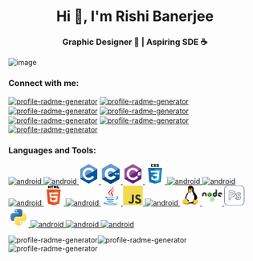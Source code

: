 <h1 align="center">Hi 👋, I'm Rishi Banerjee</h1>
<h3 align="center">Graphic Designer 🌟 | Aspiring SDE ☕</h3>

<p align="left"> <img height="auto" src="https://github-profile-trophy.vercel.app/?username=QwertyFusion&theme=matrix&column=6&no-frame=false&no-bg=false&margin-w=19&margin-h=19" alt="image" /> </p>

<h3 align="left">Connect with me:</h3> <p align="left"> <a href="https://github.com/QwertyFusion" target="blank"><img align="center" src=https://raw.githubusercontent.com/rahuldkjain/github-profile-readme-generator/master/src/images/icons/Social/github.svg alt="profile-radme-generator" height="30" width="40" /></a> <a href="https://linkedin.com/in/mr-rishi-banerjee" target="blank"><img align="center" src=https://raw.githubusercontent.com/rahuldkjain/github-profile-readme-generator/master/src/images/icons/Social/linked-in-alt.svg alt="profile-radme-generator" height="30" width="40" /></a> <a href="https://stackoverflow.com/users/22808467" target="blank"><img align="center" src=https://raw.githubusercontent.com/rahuldkjain/github-profile-readme-generator/master/src/images/icons/Social/stack-overflow.svg alt="profile-radme-generator" height="30" width="40" /></a> <a href="https://fb.com/rishibanerjee01" target="blank"><img align="center" src=https://raw.githubusercontent.com/rahuldkjain/github-profile-readme-generator/master/src/images/icons/Social/facebook.svg alt="profile-radme-generator" height="30" width="40" /></a> <a href="https://instagram.com/rishi._.banerjee" target="blank"><img align="center" src=https://raw.githubusercontent.com/rahuldkjain/github-profile-readme-generator/master/src/images/icons/Social/instagram.svg alt="profile-radme-generator" height="30" width="40" /></a> <a href="https://www.hackerrank.com/rishibanerjee10" target="blank"><img align="center" src=https://raw.githubusercontent.com/rahuldkjain/github-profile-readme-generator/master/src/images/icons/Social/hackerrank.svg alt="profile-radme-generator" height="30" width="40" /></a> <a href="https://www.leetcode.com/rishi-banerjee" target="blank"><img align="center" src=https://raw.githubusercontent.com/rahuldkjain/github-profile-readme-generator/master/src/images/icons/Social/leet-code.svg alt="profile-radme-generator" height="30" width="40" /></a> </p>

<h3 align="left">Languages and Tools:</h3> <p align="left"> <a href=https://www.gnu.org/software/bash/ target="_blank" rel="noreferrer"> <img src=https://www.vectorlogo.zone/logos/gnu_bash/gnu_bash-icon.svg alt="android" width="40" height="40"/> </a> <a href=https://www.blender.org/ target="_blank" rel="noreferrer"> <img src=https://download.blender.org/branding/community/blender_community_badge_white.svg alt="android" width="40" height="40"/> </a> <a href=https://www.cprogramming.com/ target="_blank" rel="noreferrer"> <img src=https://raw.githubusercontent.com/devicons/devicon/master/icons/c/c-original.svg alt="android" width="40" height="40"/> </a> <a href=https://www.w3schools.com/cpp/ target="_blank" rel="noreferrer"> <img src=https://raw.githubusercontent.com/devicons/devicon/master/icons/cplusplus/cplusplus-original.svg alt="android" width="40" height="40"/> </a> <a href=https://www.w3schools.com/cs/ target="_blank" rel="noreferrer"> <img src=https://raw.githubusercontent.com/devicons/devicon/master/icons/csharp/csharp-original.svg alt="android" width="40" height="40"/> </a> <a href=https://www.w3schools.com/css/ target="_blank" rel="noreferrer"> <img src=https://raw.githubusercontent.com/devicons/devicon/master/icons/css3/css3-original-wordmark.svg alt="android" width="40" height="40"/> </a> <a href=https://www.figma.com/ target="_blank" rel="noreferrer"> <img src=https://www.vectorlogo.zone/logos/figma/figma-icon.svg alt="android" width="40" height="40"/> </a> <a href=https://git-scm.com/ target="_blank" rel="noreferrer"> <img src=https://www.vectorlogo.zone/logos/git-scm/git-scm-icon.svg alt="android" width="40" height="40"/> </a> <a href=https://heroku.com target="_blank" rel="noreferrer"> <img src=https://www.vectorlogo.zone/logos/heroku/heroku-icon.svg alt="android" width="40" height="40"/> </a> <a href=https://www.w3.org/html/ target="_blank" rel="noreferrer"> <img src=https://raw.githubusercontent.com/devicons/devicon/master/icons/html5/html5-original-wordmark.svg alt="android" width="40" height="40"/> </a> <a href=https://www.adobe.com/in/products/illustrator.html target="_blank" rel="noreferrer"> <img src=https://www.vectorlogo.zone/logos/adobe_illustrator/adobe_illustrator-icon.svg alt="android" width="40" height="40"/> </a> <a href=https://www.java.com target="_blank" rel="noreferrer"> <img src=https://raw.githubusercontent.com/devicons/devicon/master/icons/java/java-original.svg alt="android" width="40" height="40"/> </a> <a href=https://developer.mozilla.org/en-US/docs/Web/JavaScript target="_blank" rel="noreferrer"> <img src=https://raw.githubusercontent.com/devicons/devicon/master/icons/javascript/javascript-original.svg alt="android" width="40" height="40"/> </a> <a href=https://kotlinlang.org target="_blank" rel="noreferrer"> <img src=https://www.vectorlogo.zone/logos/kotlinlang/kotlinlang-icon.svg alt="android" width="40" height="40"/> </a> <a href=https://www.linux.org/ target="_blank" rel="noreferrer"> <img src=https://raw.githubusercontent.com/devicons/devicon/master/icons/linux/linux-original.svg alt="android" width="40" height="40"/> </a> <a href=https://nodejs.org target="_blank" rel="noreferrer"> <img src=https://raw.githubusercontent.com/devicons/devicon/master/icons/nodejs/nodejs-original-wordmark.svg alt="android" width="40" height="40"/> </a> <a href=https://www.photoshop.com/en target="_blank" rel="noreferrer"> <img src=https://raw.githubusercontent.com/devicons/devicon/master/icons/photoshop/photoshop-line.svg alt="android" width="40" height="40"/> </a> <a href=https://www.python.org target="_blank" rel="noreferrer"> <img src=https://raw.githubusercontent.com/devicons/devicon/master/icons/python/python-original.svg alt="android" width="40" height="40"/> </a> <a href=https://unity.com/ target="_blank" rel="noreferrer"> <img src=https://www.vectorlogo.zone/logos/unity3d/unity3d-icon.svg alt="android" width="40" height="40"/> </a> <a href=https://unrealengine.com/ target="_blank" rel="noreferrer"> <img src=https://raw.githubusercontent.com/kenangundogan/fontisto/036b7eca71aab1bef8e6a0518f7329f13ed62f6b/icons/svg/brand/unreal-engine.svg alt="android" width="40" height="40"/> </a> <a href=https://www.adobe.com/products/xd.html target="_blank" rel="noreferrer"> <img src=https://cdn.worldvectorlogo.com/logos/adobe-xd.svg alt="android" width="40" height="40"/> </a> </p>



<p><img align="left" height="auto" width={300} src="https://github-readme-stats.vercel.app/api/top-langs/?username=QwertyFusion&theme=dark&hide_border=false" alt="profile-radme-generator" /> <p>



<p><img align="left" height="auto" width={300} src="https://github-readme-stats.vercel.app/api?username=QwertyFusion&show_icons=true&theme=dark&locale=en&hide_border=false" alt="profile-radme-generator" />
</a>
</p>



<p><img align="left" height="auto" width={300} src="https://github-readme-streak-stats.herokuapp.com/?user=QwertyFusion&theme=dark&mode=daily&hide_border=false&locale=en" alt="profile-radme-generator" /> 
</a>
</p>
